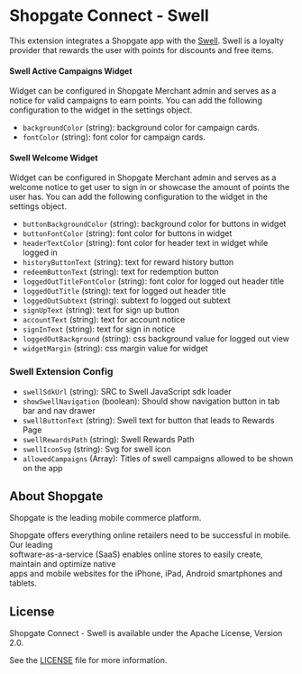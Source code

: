 # Shopgate Connect - Swell

This extension integrates a Shopgate app with the [Swell](https://www.swellrewards.com/). Swell is a loyalty provider that rewards the user with points for discounts and free items.

#### Swell Active Campaigns Widget
Widget can be configured in Shopgate Merchant admin and serves as a notice for valid campaigns to earn points. You can add the following configuration to the widget in the settings object.
- `backgroundColor` (string): background color for campaign cards.
- `fontColor` (string): font color for campaign cards.

#### Swell Welcome Widget
Widget can be configured in Shopgate Merchant admin and serves as a welcome notice to get user to sign in or showcase the amount of points the user has. You can add the following configuration to the widget in the settings object.
- `buttonBackgroundColor` (string): background color for buttons in widget
- `buttonFontColor` (string): font color for buttons in widget
- `headerTextColor` (string): font color for header text in widget while logged in
- `historyButtonText` (string): text for reward history button
- `redeemButtonText` (string): text for redemption button
- `loggedOutTitleFontColor` (string): font color for logged out header title
- `loggedOutTitle` (string): text for logged out header title
- `loggedOutSubtext` (string): subtext fo logged out subtext
- `signUpText` (string): text for sign up button
- `accountText` (string): text for account notice
- `signInText` (string): text for sign in notice
- `loggedOutBackground` (string): css background value for logged out view
- `widgetMargin` (string): css margin value for widget

### Swell Extension Config
- `swellSdkUrl` (string): SRC to Swell JavaScript sdk loader
- `showSwellNavigation` (boolean): Should show navigation button in tab bar and nav drawer
- `swellButtonText` (string): Swell text for button that leads to Rewards Page
- `swellRewardsPath` (string): Swell Rewards Path
- `swellIconSvg` (string): Svg for swell icon
- `allowedCampaigns` (Array): Titles of swell campaigns allowed to be shown on the app

## About Shopgate	

Shopgate is the leading mobile commerce platform.	

Shopgate offers everything online retailers need to be successful in mobile. Our leading	
software-as-a-service (SaaS) enables online stores to easily create, maintain and optimize native	
apps and mobile websites for the iPhone, iPad, Android smartphones and tablets.	

## License	

Shopgate Connect - Swell is available under the Apache License, Version 2.0.	

See the [LICENSE](./LICENSE) file for more information.
